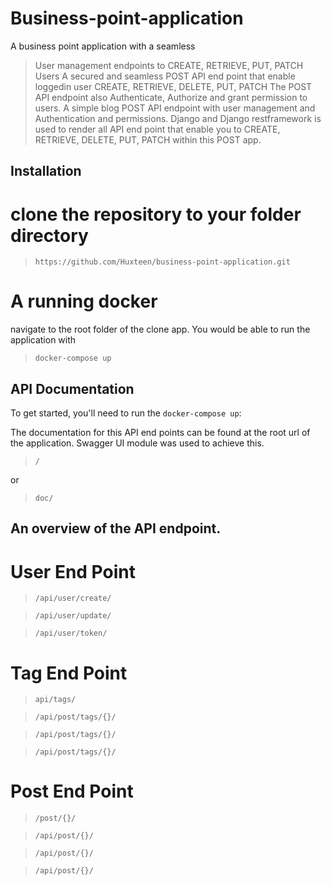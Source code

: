 # Business-point-application
A business point application with a seamless
> User management endpoints to CREATE, RETRIEVE, PUT, PATCH Users
> A secured and seamless POST API end point that enable loggedin user CREATE, RETRIEVE, DELETE, PUT, PATCH 
> The POST API endpoint also Authenticate, Authorize and grant permission to users.
>A simple blog POST API endpoint with user management and Authentication and permissions.
> Django and Django restframework is used to render all API end point that enable you to CREATE, RETRIEVE, DELETE, PUT, PATCH within this POST app.

## Installation

# clone the repository to your folder directory

> `https://github.com/Huxteen/business-point-application.git`

# A running docker

navigate to the root folder of the clone app.
You would be able to run the application with

> `docker-compose up`

## API Documentation

To get started, you'll need to run the `docker-compose up`:

The documentation for this API end points can be found at the root url of the application. Swagger UI module was used to achieve this.

> `/`

or 

> `doc/`


## An overview of the API endpoint.

# User End Point
  > `/api/user/create/`

  > `/api/user/update/`

  > `/api/user/token/`

# Tag End Point
  > `api/tags/`

  > `/api/post/tags/{}/`

  > `/api/post/tags/{}/`

  > `/api/post/tags/{}/`

# Post End Point
  > `/post/{}/`

  > `/api/post/{}/`

  > `/api/post/{}/`

  > `/api/post/{}/`


